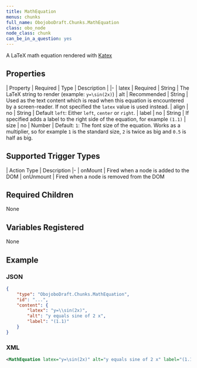 ```yaml
---
title: MathEquation
menus: chunks
full_name: ObojoboDraft.Chunks.MathEquation
class: obo_node
node_class: chunk
can_be_in_a_question: yes
---
```


A LaTeX math equation rendered with [Katex](https://github.com/Khan/KaTeX)

## Properties

| Property | Required | Type | Description |
|-
| latex | Required | String | The LaTeX string to render (example: `y=\sin(2x)`)
| alt | Recommended | String | Used as the text content which is read when this equation is encountered by a screen-reader. If not specified the `latex` value is used instead.
| align | no | String | Default `left`: Either `left`, `center` or `right`.
| label | no | String | If specified adds a label to the right side of the equation, for example `(1.1)`
| size | no | Number | Default: `1`: The font size of the equation. Works as a multiplier, so for example `1` is the standard size, `2` is twice as big and `0.5` is half as big.

## Supported Trigger Types

| Action Type | Description
|-
| onMount | Fired when a node is added to the DOM
| onUnmount | Fired when a node is removed from the DOM

## Required Children

None

## Variables Registered

None

## Example

### JSON

```json
{
	"type": "ObojoboDraft.Chunks.MathEquation",
	"id": "...",
	"content": {
		"latex": "y=\\sin(2x)",
		"alt": "y equals sine of 2 x",
		"label": "(1.1)"
	}
}
```

### XML

```xml
<MathEquation latex="y=\sin(2x)" alt="y equals sine of 2 x" label="(1.1)" />
```
